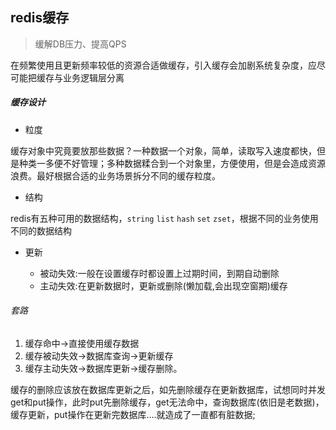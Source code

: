 ## redis缓存

>缓解DB压力、提高QPS

在频繁使用且更新频率较低的资源合适做缓存，引入缓存会加剧系统复杂度，应尽可能把缓存与业务逻辑层分离


##### 缓存设计

* 粒度

缓存对象中究竟要放那些数据？一种数据一个对象，简单，读取写入速度都快，但是种类一多便不好管理；多种数据糅合到一个对象里，方便使用，但是会造成资源浪费。最好根据合适的业务场景拆分不同的缓存粒度。


* 结构

redis有五种可用的数据结构，`string` `list` `hash` `set` `zset`，根据不同的业务使用不同的数据结构


* 更新

  * 被动失效:一般在设置缓存时都设置上过期时间，到期自动删除
  * 主动失效:在更新数据时，更新或删除(懒加载,会出现空窗期)缓存

###### 套路
 1. 缓存命中->直接使用缓存数据
 2. 缓存被动失效->数据库查询->更新缓存
 3. 缓存主动失效->数据库更新->缓存删除。

缓存的删除应该放在数据库更新之后，如先删除缓存在更新数据库，试想同时并发get和put操作，此时put先删除缓存，get无法命中，查询数据库(依旧是老数据)，缓存更新，put操作在更新完数据库....就造成了一直都有脏数据;





